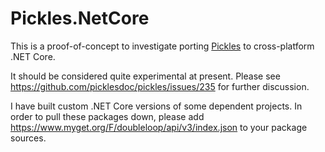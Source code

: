 # Pickles.NetCore

This is a proof-of-concept to investigate porting [Pickles](https://github.com/picklesdoc/pickles) to cross-platform .NET Core.

It should be considered quite experimental at present.  Please see https://github.com/picklesdoc/pickles/issues/235 for further discussion.

I have built custom .NET Core versions of some dependent projects.  In order to pull these packages down, please add https://www.myget.org/F/doubleloop/api/v3/index.json to your package sources.
